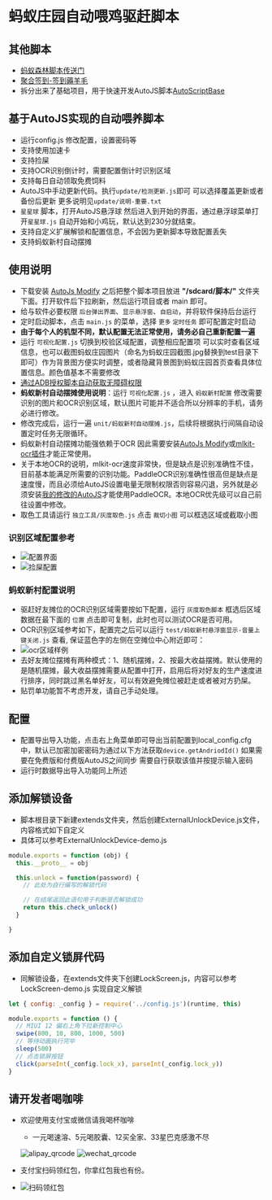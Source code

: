 # 蚂蚁庄园自动喂鸡驱赶脚本

## 其他脚本

- [蚂蚁森林脚本传送门](https://github.com/TonyJiangWJ/Ant-Forest)
- [聚合签到-签到薅羊毛](https://github.com/TonyJiangWJ/Unify-Sign)
- 拆分出来了基础项目，用于快速开发AutoJS脚本[AutoScriptBase](https://github.com/TonyJiangWJ/AutoScriptBase)

## 基于AutoJS实现的自动喂养脚本

- 运行config.js 修改配置，设置密码等
- 支持使用加速卡
- 支持捡屎
- 支持OCR识别倒计时，需要配置倒计时识别区域
- 支持每日自动领取免费饲料
- AutoJS中手动更新代码。执行`update/检测更新.js`即可 可以选择覆盖更新或者备份后更新 更多说明见`update/说明-重要.txt`
- `星星球` 脚本，打开AutoJS悬浮球 然后进入到开始的界面，通过悬浮球菜单打开`星星球.js` 自动开始和小鸡玩，默认达到230分就结束。
- 支持自定义扩展解锁和配置信息，不会因为更新脚本导致配置丢失
- 支持蚂蚁新村自动摆摊

## 使用说明

- 下载安装 [AutoJs Modify](https://github.com/TonyJiangWJ/Ant-Forest/releases/download/v1.1.1.4/AutoJS.modify.latest.apk) 之后把整个脚本项目放进 **"/sdcard/脚本/"** 文件夹下面。打开软件后下拉刷新，然后运行项目或者 main 即可。
- 给与软件必要权限 `后台弹出界面`、`显示悬浮窗`、`自启动`，并将软件保持后台运行
- 定时启动脚本，点击 `main.js` 的菜单，选择 `更多` `定时任务` 即可配置定时启动
- **由于每个人的机型不同，默认配置无法正常使用，请务必自己重新配置一遍**
- 运行 `可视化配置.js` 切换到校验区域配置，调整相应配置项 可以实时查看区域信息，也可以截图蚂蚁庄园图片（命名为蚂蚁庄园截图.jpg替换到test目录下即可）作为背景图方便实时调整，或者隐藏背景图到蚂蚁庄园首页查看具体位置信息。颜色值基本不需要修改
- [通过ADB授权脚本自动获取无障碍权限](https://github.com/TonyJiangWJ/AutoScriptBase/blob/master/resources/doc/ADB%E6%8E%88%E6%9D%83%E8%84%9A%E6%9C%AC%E8%87%AA%E5%8A%A8%E5%BC%80%E5%90%AF%E6%97%A0%E9%9A%9C%E7%A2%8D%E6%9D%83%E9%99%90.md)
- **蚂蚁新村自动摆摊使用说明**：运行 `可视化配置.js` ，进入 `蚂蚁新村配置` 修改需要识别的图片和OCR识别区域，默认图片可能并不适合所以分辨率的手机，请务必进行修改。
- 修改完成后，运行一遍 `unit/蚂蚁新村自动摆摊.js`，后续将根据执行间隔自动设置定时任务无限循环。
- 蚂蚁新村自动摆摊功能强依赖于OCR 因此需要安装[AutoJs Modify](https://github.com/TonyJiangWJ/Ant-Forest/releases/download/v1.1.1.4/AutoJS.modify.latest.apk)或[mlkit-ocr插件](https://github.com/TonyJiangWJ/Ant-Forest/releases/download/v1.1.1.4/mlkit-ocr-plugin-latest.apk)才能正常使用。
- 关于本地OCR的说明，mlkit-ocr速度非常快，但是缺点是识别准确性不佳，目前基本能满足所需要的识别功能。PaddleOCR识别准确性很高但是缺点是速度慢，而且必须给AutoJS设置电量无限制权限否则容易闪退，另外就是必须安装[我的修改的AutoJS](https://github.com/TonyJiangWJ/Ant-Forest/releases/download/v1.1.1.4/AutoJS.modify.latest.apk)才能使用PaddleOCR。本地OCR优先级可以自己前往设置中修改。
- 取色工具请运行 `独立工具/灰度取色.js` 点击 `裁切小图` 可以框选区域或截取小图

### 识别区域配置参考

- ![配置界面](https://user-images.githubusercontent.com/11325805/114294987-db6c8a80-9ad4-11eb-9a7d-b12e28d53f45.png)
- ![捡屎配置](https://user-images.githubusercontent.com/11325805/114295015-09ea6580-9ad5-11eb-9705-1674e214fa8f.png)

### 蚂蚁新村配置说明

- 驱赶好友摊位的OCR识别区域需要按如下配置，运行 `灰度取色脚本` 框选后区域数据在最下面的 `位置` 点击即可复制，此时也可以测试OCR是否可用。
- OCR识别区域参考如下，配置完之后可以运行 `test/蚂蚁新村悬浮窗显示-音量上键关闭.js` 查看, 保证蓝色字的左侧在空摊位中心附近即可：
- ![ocr区域样例](./resources/viliage_ocr_region.jpg)
- 去好友摊位摆摊有两种模式：1、随机摆摊，2、按最大收益摆摊。默认使用的是随机摆摊，最大收益摆摊需要从配置中打开，启用后将对好友的生产速度进行排序，同时跳过黑名单好友，可以有效避免摊位被赶走或者被对方扔屎。
- 贴罚单功能暂不考虑开发，请自己手动处理。

## 配置

- 配置导出导入功能，点击右上角菜单即可导出当前配置到local_config.cfg中，默认已加密加密密码为通过以下方法获取`device.getAndriodId()` 如果需要在免费版和付费版AutoJS之间同步 需要自行获取该值并按提示输入密码
- 运行时数据导出导入功能同上所述

## 添加解锁设备

- 脚本根目录下新建extends文件夹，然后创建ExternalUnlockDevice.js文件，内容格式如下自定义
- 具体可以参考ExternalUnlockDevice-demo.js

```javascript
module.exports = function (obj) {
  this.__proto__ = obj

  this.unlock = function(password) {
    // 此处为自行编写的解锁代码

    // 在结尾返回此语句用于判断是否解锁成功
    return this.check_unlock()
  }

}
```

## 添加自定义锁屏代码

- 同解锁设备，在extends文件夹下创建LockScreen.js，内容可以参考LockScreen-demo.js 实现自定义解锁

```javascript
let { config: _config } = require('../config.js')(runtime, this)

module.exports = function () {
  // MIUI 12 偏右上角下拉新控制中心
  swipe(800, 10, 800, 1000, 500)
  // 等待动画执行完毕
  sleep(500)
  // 点击锁屏按钮
  click(parseInt(_config.lock_x), parseInt(_config.lock_y))
}
```

## 请开发者喝咖啡

- 欢迎使用支付宝或微信请我喝杯咖啡
  - 一元喝速溶、5元喝胶囊、12买全家、33星巴克感激不尽
  
  ![alipay_qrcode](./resources/alipay_qrcode.png)  ![wechat_qrcode](./resources/wechat_qrcode.png)

- 支付宝扫码领红包，你拿红包我也有份。

- ![扫码领红包](./resources/hongbao_qrcode.png)
